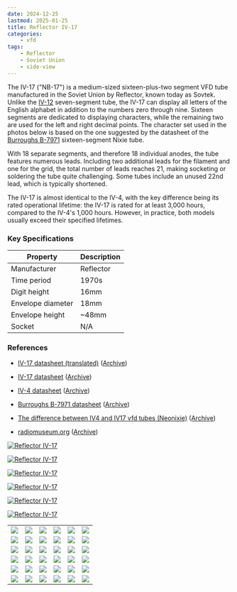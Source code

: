 ```yaml
---
date: 2024-12-25
lastmod: 2025-01-25
title: Reflector IV-17
categories:
    - vfd
tags:
    - Reflector
    - Soviet Union
    - side-view
---
```


The IV-17 ("NB-17") is a medium-sized sixteen-plus-two segment VFD tube manufactured in the Soviet Union by Reflector, known today as Sovtek. Unlike the [IV-12](/vfd/reflector-iv-12/) seven-segment tube, the IV-17 can display all letters of the English alphabet in addition to the numbers zero through nine. Sixteen segments are dedicated to displaying characters, while the remaining two are used for the left and right decimal points. The character set used in the photos below is based on the one suggested by the datasheet of the [Burroughs B-7971](/other/burroughs-b-7971/) sixteen-segment Nixie tube.

With 18 separate segments, and therefore 18 individual anodes, the tube features numerous leads. Including two additional leads for the filament and one for the grid, the total number of leads reaches 21, making socketing or soldering the tube quite challenging. Some tubes include an unused 22nd lead, which is typically shortened.

The IV-17 is almost identical to the IV-4, with the key difference being its rated operational lifetime: the IV-17 is rated for at least 3,000 hours, compared to the IV-4's 1,000 hours. However, in practice, both models usually exceed their specified lifetimes.


### Key Specifications

| Property          | Description   |
|-------------------|---------------|
| Manufacturer      | Reflector     |
| Time period       | 1970s         |
| Digit height      | 16mm          |
| Envelope diameter | 18mm          |
| Envelope height   | ~48mm         |
| Socket            | N/A           |

### References

- [IV-17 datasheet (translated)](https://www.tube-tester.com/sites/nixie/dat_arch/IV-17.pdf) ([Archive](https://web.archive.org/web/20240424052409/http://tube-tester.com/sites/nixie/dat_arch/IV-17.pdf))

- [IV-17 datasheet](https://www.spark-tube.com/wp-content/uploads/2018/08/iv-17-datasheet.jpg) ([Archive](https://web.archive.org/web/20240424051641/https://www.spark-tube.com/wp-content/uploads/2018/08/iv-17-datasheet.jpg))

- [IV-4 datasheet](https://www.tube-tester.com/sites/nixie/dat_arch/IV-4.pdf) ([Archive](https://web.archive.org/web/20240424052333/http://tube-tester.com/sites/nixie/dat_arch/IV-4.pdf))

- [Burroughs B-7971 datasheet](http://www.askjanfirst.com/rd/B7971.pdf) ([Archive](https://web.archive.org/web/20240609143218/http://www.askjanfirst.com/rd/B7971.pdf))

- [The difference between IV4 and IV17 vfd tubes (Neonixie)](https://groups.google.com/g/neonixie-l/c/FDi-QAGAKJA) ([Archive](https://web.archive.org/web/20241225201318/https://groups.google.com/g/neonixie-l/c/FDi-QAGAKJA))

- [radiomuseum.org](https://www.radiomuseum.org/tubes/tube_iv-17.html) ([Archive](https://web.archive.org/web/20170429182845/http://www.radiomuseum.org/tubes/tube_iv-17.html))

[![Reflector IV-17](assets/1.jpg)](assets/1.jpg)

[![Reflector IV-17](assets/2.jpg)](assets/2.jpg)

[![Reflector IV-17](assets/3.jpg)](assets/3.jpg)

[![Reflector IV-17](assets/4.jpg)](assets/4.jpg)

[![Reflector IV-17](assets/6.jpg)](assets/6.jpg)

[![Reflector IV-17](assets/7.jpg)](assets/7.jpg)

<table>
    <tr>
        <td>
            <a href="assets/8.jpg">
                <img src="assets/8.jpg">
            </a>
        </td>
        <td>
            <a href="assets/9.jpg">
                <img src="assets/9.jpg">
            </a>
        </td>
        <td>
            <a href="assets/10.jpg">
                <img src="assets/10.jpg">
            </a>
        </td>
         <td>
            <a href="assets/11.jpg">
                <img src="assets/11.jpg">
            </a>
        </td>
        <td>
            <a href="assets/12.jpg">
                <img src="assets/12.jpg">
            </a>
        </td>
         <td>
            <a href="assets/13.jpg">
                <img src="assets/13.jpg">
            </a>
        </td>
    </tr>
    <tr>
        <td>
            <a href="assets/14.jpg">
                <img src="assets/14.jpg">
            </a>
        </td>
        <td>
            <a href="assets/15.jpg">
                <img src="assets/15.jpg">
            </a>
        </td>
        <td>
            <a href="assets/16.jpg">
                <img src="assets/16.jpg">
            </a>
        </td>
         <td>
            <a href="assets/17.jpg">
                <img src="assets/17.jpg">
            </a>
        </td>
        <td>
            <a href="assets/18.jpg">
                <img src="assets/18.jpg">
            </a>
        </td>
        <td>
            <a href="assets/19.jpg">
                <img src="assets/19.jpg">
            </a>
        </td>
    </tr>
    <tr>
        <td>
            <a href="assets/20.jpg">
                <img src="assets/20.jpg">
            </a>
        </td>
        <td>
            <a href="assets/21.jpg">
                <img src="assets/21.jpg">
            </a>
        </td>
        <td>
            <a href="assets/22.jpg">
                <img src="assets/22.jpg">
            </a>
        </td>
         <td>
            <a href="assets/23.jpg">
                <img src="assets/23.jpg">
            </a>
        </td>
        <td>
            <a href="assets/24.jpg">
                <img src="assets/24.jpg">
            </a>
        </td>
        <td>
            <a href="assets/25.jpg">
                <img src="assets/25.jpg">
            </a>
        </td>
    </tr>
    <tr>
        <td>
            <a href="assets/26.jpg">
                <img src="assets/26.jpg">
            </a>
        </td>
        <td>
            <a href="assets/27.jpg">
                <img src="assets/27.jpg">
            </a>
        </td>
        <td>
            <a href="assets/28.jpg">
                <img src="assets/28.jpg">
            </a>
        </td>
         <td>
            <a href="assets/29.jpg">
                <img src="assets/29.jpg">
            </a>
        </td>
        <td>
            <a href="assets/30.jpg">
                <img src="assets/30.jpg">
            </a>
        </td>
        <td>
            <a href="assets/31.jpg">
                <img src="assets/31.jpg">
            </a>
        </td>
    </tr>
    <tr>
        <td>
            <a href="assets/32.jpg">
                <img src="assets/32.jpg">
            </a>
        </td>
        <td>
            <a href="assets/33.jpg">
                <img src="assets/33.jpg">
            </a>
        </td>
        <td>
            <a href="assets/34.jpg">
                <img src="assets/34.jpg">
            </a>
        </td>
         <td>
            <a href="assets/35.jpg">
                <img src="assets/35.jpg">
            </a>
        </td>
        <td>
            <a href="assets/36.jpg">
                <img src="assets/36.jpg">
            </a>
        </td>
        <td>
            <a href="assets/37.jpg">
                <img src="assets/37.jpg">
            </a>
        </td>
    </tr>
    <tr>
        <td>
            <a href="assets/38.jpg">
                <img src="assets/38.jpg">
            </a>
        </td>
        <td>
            <a href="assets/39.jpg">
                <img src="assets/39.jpg">
            </a>
        </td>
        <td>
            <a href="assets/40.jpg">
                <img src="assets/40.jpg">
            </a>
        </td>
         <td>
            <a href="assets/41.jpg">
                <img src="assets/41.jpg">
            </a>
        </td>
        <td>
            <a href="assets/42.jpg">
                <img src="assets/42.jpg">
            </a>
        </td>
        <td>
            <a href="assets/43.jpg">
                <img src="assets/43.jpg">
            </a>
        </td>
    </tr>
</table>